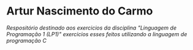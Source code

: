 Artur Nascimento do Carmo
===
*Respositório destinado aos exercicios da disciplina "Linguagem de Programação 1 (LP1)" exercicios esses feitos utilizando a linguagem de programação C*
